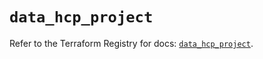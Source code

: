 # `data_hcp_project`

Refer to the Terraform Registry for docs: [`data_hcp_project`](https://registry.terraform.io/providers/hashicorp/hcp/0.91.0/docs/data-sources/project).
